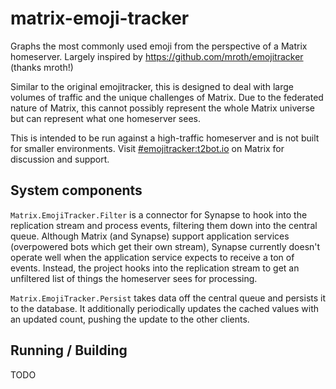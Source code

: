 # matrix-emoji-tracker

Graphs the most commonly used emoji from the perspective of a Matrix homeserver. Largely inspired 
by https://github.com/mroth/emojitracker (thanks mroth!)

Similar to the original emojitracker, this is designed to deal with large volumes of traffic and the 
unique challenges of Matrix. Due to the federated nature of Matrix, this cannot possibly represent
the whole Matrix universe but can represent what one homeserver sees.

This is intended to be run against a high-traffic homeserver and is not built for smaller environments.
Visit [#emojitracker:t2bot.io](https://matrix.to/#/#emojitracker:t2bot.io) on Matrix for discussion and
support.

<!--
t2bot.io's perspective of emoji can be seen at https://emoji.t2bot.io
-->

## System components

`Matrix.EmojiTracker.Filter` is a connector for Synapse to hook into the replication stream and process
events, filtering them down into the central queue. Although Matrix (and Synapse) support application
services (overpowered bots which get their own stream), Synapse currently doesn't operate well when
the application service expects to receive a ton of events. Instead, the project hooks into the
replication stream to get an unfiltered list of things the homeserver sees for processing.

`Matrix.EmojiTracker.Persist` takes data off the central queue and persists it to the database. It 
additionally periodically updates the cached values with an updated count, pushing the update to the 
other clients.

## Running / Building

TODO
